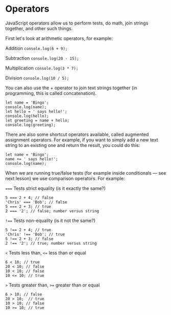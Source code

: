 # Operators
JavaScript operators allow us to perform tests, do math, join strings together, and other such things.

First let's look at arithmetic operators, for example:

Addition	`console.log(6 + 9);`

Subtraction	`console.log(20 - 15);`

Multiplication	`console.log(3 * 7);`

Division	`console.log(10 / 5);`

You can also use the + operator to join text strings together (in programming, this is called concatenation).
```
let name = 'Bingo';
console.log(name);
let hello = ' says hello!';
console.log(hello);
let greeting = name + hello;
console.log(greeting);
```
There are also some shortcut operators available, called augmented assignment operators. For example, if you want to simply add a new text string to an existing one and return the result, you could do this:
```
let name = 'Bingo';
name += ' says hello!';
console.log(name);
```
When we are running true/false tests (for example inside conditionals — see next lesson) we use comparison operators. For example:

`===`	Tests strict equality (is it exactly the same?)	
```
5 === 2 + 4; // false
'Chris' === 'Bob'; // false
5 === 2 + 3; // true
2 === '2'; // false; number versus string
```
`!==` Tests	non-equality (is it not the same?)	
```
5 !== 2 + 4; // true
'Chris' !== 'Bob'; // true
5 !== 2 + 3; // false
2 !== '2'; // true; number versus string
```
`<` Tests	less than, `<=`	less than or equal
```
6 < 10; // true
20 < 10; // false
10 < 10; // false
10 <= 10; // true
```
`>`	Tests greater than, `>=` greater than or equal
```
6 > 10; // false
20 > 10;  // true
10 > 10; // false
10 >= 10; // true
```
